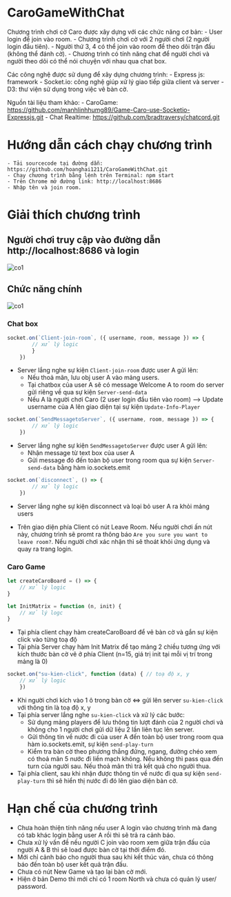 # CaroGameWithChat
Chương trình chơi cờ Caro được xây dựng với các chức năng cơ bản:
    - User login để join vào room.
    - Chương trình chơi cờ với 2 người chơi (2 người login đầu tiên).
    - Người thứ 3, 4 có thể join vào room để theo dõi trận đấu (không thể đánh cờ).
    - Chương trình có tính năng chat để người chơi và người theo dõi có thể nói chuyện với nhau qua chat box.

Các công nghệ được sử dụng để xây dựng chương trình:
    - Express js: framework
    - Socket.io: công nghệ giúp xử lý giao tiếp giữa client và server
    - D3: thư viện sử dụng trong việc vẽ bàn cờ.

Nguồn tài liệu tham khảo:
    - CaroGame: https://github.com/manhlinhhumg89/Game-Caro-use-Socketio-Expressjs.git
    - Chat Realtime: https://github.com/bradtraversy/chatcord.git

# Hướng dẫn cách chạy chương trình
    - Tải sourcecode tại đường dẫn: https://github.com/hoanghai1211/CaroGameWithChat.git
    - Chạy chương trình bằng lệnh trên Terminal: npm start
    - Trên Chrome mở đường link: http://localhost:8686
    - Nhập tên và join room.

# Giải thích chương trình 

## Người chơi truy cập vào đường dẫn http://localhost:8686 và login

![co1](LoginScreen.png)

## Chức năng chính

![co1](Game_ChatRealtime.png)


### Chat box

```javascript
socket.on(`Client-join-room`, ({ username, room, message }) => {
        // xử lý logic
        }
    })
```
* Server lắng nghe sự kiện `Client-join-room` được user A gửi lên:
    - Nếu thoả mãn, lưu obj user A vào mảng users.
    - Tại chatbox của user A sẽ có message Welcome A to room do server gửi riêng về qua sự kiện `Server-send-data`
    - Nếu A là người chơi Caro (2 user login đầu tiên vào room) --> Update username của A lên giao diện tại sự kiện `Update-Info-Player`

```javascript
socket.on(`SendMessagetoServer`, ({ username, room, message }) => {
        // xử lý logic
    })
```
* Server lắng nghe sự kiện `SendMessagetoServer` được user A gửi lên:
    - Nhận message từ text box của user A
    - Gửi message đó đến toàn bộ user trong room qua sự kiện `Server-send-data` bằng hàm io.sockets.emit

```javascript
socket.on(`disconnect`, () => {
        // xử lý logic
    })
```
* Server lắng nghe sự kiện disconnect và loại bỏ user A ra khỏi mảng users

* Trên giao diện phía Client có nút Leave Room. Nếu người chơi ấn nút này, chương trình sẽ promt ra thông báo `Are you sure you want to leave room?`. Nếu người chơi xác nhận thì sẽ thoát khỏi ứng dụng và quay ra trang login.

### Caro Game

```javascript
let createCaroBoard = () => {
    // xử lý logic
}

let InitMatrix = function (n, init) {
    // xử lý logc
}
```

* Tại phía client chạy hàm createCaroBoard để vẽ bàn cờ và gắn sự kiện click vào từng toạ độ
* Tại phía Server chạy hàm Init Matrix để tạo mảng 2 chiều tương ứng với kích thước bàn cờ vẽ ở phía Client (n=15, giá trị init tại mỗi vị trí trong mảng là 0)

```javascript
socket.on("su-kien-click", function (data) { // toạ độ x, y
    // xử lý logic
    })
```
* Khi người chơi kích vào 1 ô trong bàn cờ <=> gửi lên server `su-kien-click` với thông tin là toạ độ x, y
* Tại phía server lắng nghe `su-kien-click` và xử lý các bước:
    - Sử dụng mảng players để lưu thông tin lượt đánh của 2 người chơi và không cho 1 người chơi gửi dữ liệu 2 lần liên tục lên server.
    - Gửi thông tin về nước đi của user A đến toàn bộ user trong room qua hàm io.sockets.emit, sự kiện `send-play-turn`
    - Kiểm tra bàn cờ theo phương thẳng đứng, ngang, đường chéo xem có thoả mãn 5 nước đi liền mạch không. Nếu không thì pass qua đến turn của người sau. Nếu thoả mãn thì trả kết quả cho người thua.
* Tại phía client, sau khi nhận được thông tin về nước đi qua sự kiện `send-play-turn` thì sẽ hiển thị nước đi đó lên giao diện bàn cờ.

# Hạn chế của chương trình

* Chưa hoàn thiện tính năng nếu user A login vào chương trình mà đang có tab khác login bằng user A rồi thì sẽ trả ra cảnh báo.
* Chưa xử lý vấn đề nếu người C join vào room xem giữa trận đấu của người A & B thì sẽ load được bàn cờ tại thời điểm đó.
* Mới chỉ cảnh báo cho người thua sau khi kết thúc ván, chưa có thông báo đến toàn bộ user kết quả trận đấu.
* Chưa có nút New Game và tạo lại bàn cờ mới.
* Hiện ở bản Demo thì mới chỉ có 1 room North và chưa có quản lý user/ password.
